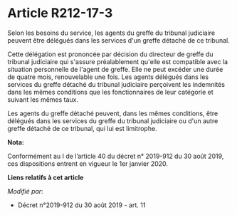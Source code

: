 # Article R212-17-3

Selon les besoins du service, les agents du greffe du tribunal judiciaire peuvent être délégués dans les services d'un greffe
détaché de ce tribunal.

Cette délégation est prononcée par décision du directeur de greffe du tribunal judiciaire qui s'assure préalablement qu'elle
est compatible avec la situation personnelle de l'agent de greffe. Elle ne peut excéder une durée de quatre mois,
renouvelable une fois. Les agents délégués dans les services du greffe détaché du tribunal judiciaire perçoivent les
indemnités dans les mêmes conditions que les fonctionnaires de leur catégorie et suivant les mêmes taux.

Les agents du greffe détaché peuvent, dans les mêmes conditions, être délégués dans les services du greffe du tribunal
judiciaire ou d'un autre greffe détaché de ce tribunal, qui lui est limitrophe.

**Nota:**

Conformément au I de l’article 40 du décret n° 2019-912 du 30 août 2019, ces dispositions entrent en vigueur le 1er janvier
2020.

**Liens relatifs à cet article**

_Modifié par_:

  - Décret n°2019-912 du 30 août 2019 - art. 11
